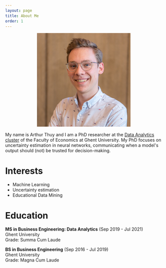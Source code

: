 ```yaml
---
layout: page
title: About Me
order: 1
---
```


<p style="text-align:center;"><img src="./images/Arthur_Thuy_picture.jpg" alt="profile_picture" width="300"/></p>

My name is Arthur Thuy and I am a PhD researcher at the [Data Analytics cluster](https://www.ugent.be/eb/mio/en/research/dataanalytics) of the Faculty of Economics at Ghent University. My PhD focuses on uncertainty estimation in neural networks, communicating when a model's output should (not) be trusted for decision-making.

# Interests

- Machine Learning
- Uncertainty estimation
- Educational Data Mining

# Education


**MS in Business Engineering: Data Analytics** (Sep 2019 - Jul 2021)\
Ghent University\
Grade: Summa Cum Laude


**BS in Business Engineering** (Sep 2016 - Jul 2019)\
Ghent University\
Grade: Magna Cum Laude

<!---
- check on how to manually order tabs
- list all academic affiliations? (also CVAMO?)
- get list of pages on front page
-->